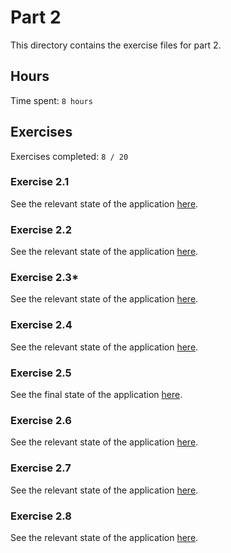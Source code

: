 # Part 2

This directory contains the exercise files for part 2.

## Hours

Time spent: `8 hours`

## Exercises

Exercises completed: `8 / 20`

### Exercise 2.1

See the relevant state of the application [here](https://github.com/rikurauhala/fullstack/tree/d87001007b6126b28e72dc6b4f23cb51e25fc669/exercises/part02/course-information).

### Exercise 2.2

See the relevant state of the application [here](https://github.com/rikurauhala/fullstack/tree/main/exercises/part02/course-information).

### Exercise 2.3*

See the relevant state of the application [here](https://github.com/rikurauhala/fullstack/tree/main/exercises/part02/course-information).

### Exercise 2.4

See the relevant state of the application [here](https://github.com/rikurauhala/fullstack/tree/b883c42f100fa4e06a4b41564481d409fd06d445/exercises/part02/course-information).

### Exercise 2.5

See the final state of the application [here](https://github.com/rikurauhala/fullstack/tree/main/exercises/part02/course-information).

### Exercise 2.6

See the relevant state of the application [here](https://github.com/rikurauhala/fullstack/tree/545dac4a42d1a9f870818e6540129aff5b20073e/exercises/part02/phonebook).

### Exercise 2.7

See the relevant state of the application [here](https://github.com/rikurauhala/fullstack/tree/489aa1f8eb254ec901caa7bb2a55a798d12c5fec/exercises/part02/phonebook).

### Exercise 2.8

See the relevant state of the application [here](https://github.com/rikurauhala/fullstack/tree/a9db4d9e3c47e8276b38a06ed2d0968134f05d5e/exercises/part02/phonebook).
